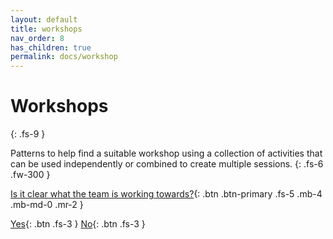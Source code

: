 ```yaml
---
layout: default
title: workshops
nav_order: 8
has_children: true
permalink: docs/workshop
---
```


# Workshops
{: .fs-9 }

Patterns to help find a suitable workshop using a collection of activities that can be used independently or combined to create multiple sessions.
{: .fs-6 .fw-300 }


[Is it clear what the team is working towards?](){: .btn .btn-primary .fs-5 .mb-4 .mb-md-0 .mr-2 }

[Yes](https://iamjackreed.github.io/psm/docs/workshops/is-the-biggest-problem-known?/){: .btn .fs-3 }
[No](https://iamjackreed.github.io/psm/docs/workshops/goals/){: .btn .fs-3 }
